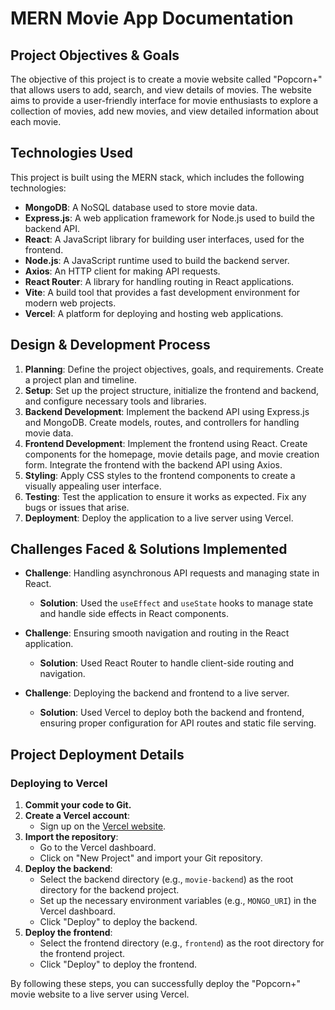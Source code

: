 # MERN Movie App Documentation

## Project Objectives & Goals
The objective of this project is to create a movie website called "Popcorn+" that allows users to add, search, and view details of movies. The website aims to provide a user-friendly interface for movie enthusiasts to explore a collection of movies, add new movies, and view detailed information about each movie.

## Technologies Used
This project is built using the MERN stack, which includes the following technologies:

- **MongoDB**: A NoSQL database used to store movie data.
- **Express.js**: A web application framework for Node.js used to build the backend API.
- **React**: A JavaScript library for building user interfaces, used for the frontend.
- **Node.js**: A JavaScript runtime used to build the backend server.
- **Axios**: An HTTP client for making API requests.
- **React Router**: A library for handling routing in React applications.
- **Vite**: A build tool that provides a fast development environment for modern web projects.
- **Vercel**: A platform for deploying and hosting web applications.

## Design & Development Process
1. **Planning**: Define the project objectives, goals, and requirements. Create a project plan and timeline.
2. **Setup**: Set up the project structure, initialize the frontend and backend, and configure necessary tools and libraries.
3. **Backend Development**: Implement the backend API using Express.js and MongoDB. Create models, routes, and controllers for handling movie data.
4. **Frontend Development**: Implement the frontend using React. Create components for the homepage, movie details page, and movie creation form. Integrate the frontend with the backend API using Axios.
5. **Styling**: Apply CSS styles to the frontend components to create a visually appealing user interface.
6. **Testing**: Test the application to ensure it works as expected. Fix any bugs or issues that arise.
7. **Deployment**: Deploy the application to a live server using Vercel.

## Challenges Faced & Solutions Implemented
- **Challenge**: Handling asynchronous API requests and managing state in React.
  - **Solution**: Used the `useEffect` and `useState` hooks to manage state and handle side effects in React components.
  
- **Challenge**: Ensuring smooth navigation and routing in the React application.
  - **Solution**: Used React Router to handle client-side routing and navigation.
  
- **Challenge**: Deploying the backend and frontend to a live server.
  - **Solution**: Used Vercel to deploy both the backend and frontend, ensuring proper configuration for API routes and static file serving.

## Project Deployment Details

### Deploying to Vercel
1. **Commit your code to Git.**
2. **Create a Vercel account**:
   - Sign up on the [Vercel website](https://vercel.com/).
3. **Import the repository**:
   - Go to the Vercel dashboard.
   - Click on "New Project" and import your Git repository.
4. **Deploy the backend**:
   - Select the backend directory (e.g., `movie-backend`) as the root directory for the backend project.
   - Set up the necessary environment variables (e.g., `MONGO_URI`) in the Vercel dashboard.
   - Click "Deploy" to deploy the backend.
5. **Deploy the frontend**:
   - Select the frontend directory (e.g., `frontend`) as the root directory for the frontend project.
   - Click "Deploy" to deploy the frontend.

By following these steps, you can successfully deploy the "Popcorn+" movie website to a live server using Vercel.
